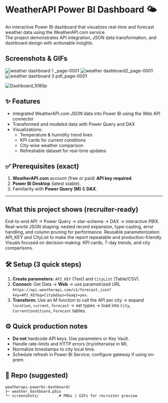 # WeatherAPI Power BI Dashboard 🌤️

An interactive Power BI dashboard that visualizes real-time and forecast weather data using the WeatherAPI.com service.  
The project demonstrates API integration, JSON data transformation, and dashboard design with actionable insights.


## Screenshots & GIFs
![weather dashboard 1 _page-0001](https://github.com/user-attachments/assets/f0acd784-5690-49ae-a968-15bf6df0d980)
![weather dashboard2_page-0001](https://github.com/user-attachments/assets/462f8034-40ac-4d09-96b7-f50554b55244)
![weather dashboard 3 pdf_page-0001](https://github.com/user-attachments/assets/1555e964-babd-4371-a39f-e07531fcd4b9)

![Dashboard_1080p](https://github.com/user-attachments/assets/f2caf54f-e94a-46e8-a8c3-50164ffe80ec)



## ✨ Features
- Integrated WeatherAPI.com JSON data into Power BI using the Web API connector
- Transformed and modeled data with Power Query and DAX
- Visualizations:
  - Temperature & humidity trend lines
  - KPI cards for current conditions
  - City-wise weather comparison
  - Refreshable dataset for real-time updates

## ✅ Prerequisites (exact)

1. **WeatherAPI.com** account (free *or* paid) **API key required**.
2. **Power BI Desktop** (latest stable).
3. Familiarity with **Power Query (M)** & **DAX**.

---
## What this project shows (recruiter-ready)

End-to-end API → Power Query → star-schema → DAX → interactive PBIX.
Real-world JSON shaping: nested record expansion, type-casting, error handling, and column pruning for performance.
Reusable parameterization: API_KEY and CityList to make the report repeatable and production-friendly.
Visuals focused on decision-making: KPI cards, 7-day trends, and city comparisons.

## 🛠️ Setup (3 quick steps)

1. **Create parameters:** `API_KEY` (Text) and `CityList` (Table/CSV).
2. **Connect:** Get Data → **Web** → use parametrized URL `https://api.weatherapi.com/v1/forecast.json?key=API_KEY&q=City&days=5&aqi=yes`.
3. **Transform:** Use an M function to call the API per city → expand `location`, `current`, `forecast` → set types → load into `City`, `CurrentConditions`, `Forecast` tables.

## ⚙️ Quick production notes

* **Do not** hardcode API keys. Use parameters or Key Vault.
* Handle rate-limits and HTTP errors (try/otherwise in M).
* Normalize timestamps to city local time.
* Schedule refresh in Power BI Service; configure gateway if using on-prem.

## 📁 Repo (suggested)

```
weatherapi-powerbi-dashboard/
├─ weather_dashboard.pbix
└─ screenshots/         # PNGs / GIFs for recruiter preview
```



